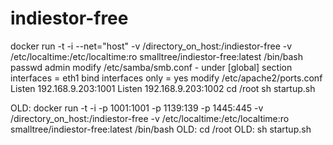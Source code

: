 # indiestor-free
docker run -t -i --net="host" -v /directory_on_host:/indiestor-free -v /etc/localtime:/etc/localtime:ro smalltree/indiestor-free:latest /bin/bash
passwd admin
modify /etc/samba/smb.conf - under [global] section
interfaces = eth1
bind interfaces only = yes
modify /etc/apache2/ports.conf
Listen 192.168.9.203:1001
Listen 192.168.9.203:1002
cd /root
sh startup.sh

OLD: docker run -t -i -p 1001:1001 -p 1139:139 -p 1445:445 -v /directory_on_host:/indiestor-free -v /etc/localtime:/etc/localtime:ro smalltree/indiestor-free:latest /bin/bash
OLD: cd /root
OLD: sh startup.sh
